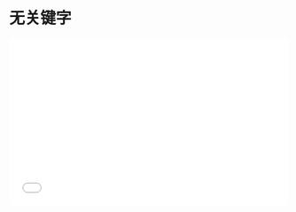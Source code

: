 # 无关键字

<iframe width="100%" height="300" src="//jsrun.net/ISpKp/embedded/all/light/" allowfullscreen="allowfullscreen" frameborder="0"></iframe>